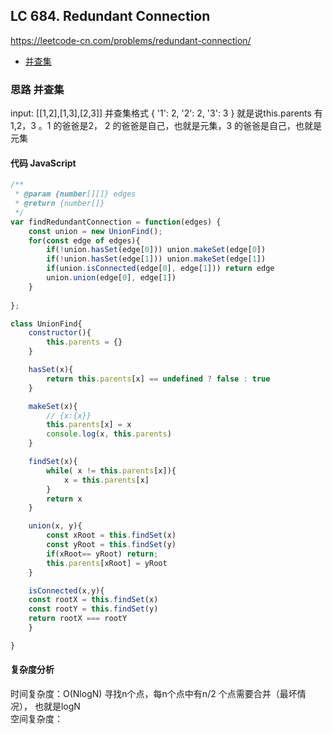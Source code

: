 ## LC 684. Redundant Connection
https://leetcode-cn.com/problems/redundant-connection/
- [并查集](#思路-并查集)

### 思路 并查集
input: [[1,2],[1,3],[2,3]]
并查集格式 { '1': 2, '2': 2, '3': 3 }
就是说this.parents 有 1,2，3 。1 的爸爸是2， 2 的爸爸是自己，也就是元集，3 的爸爸是自己，也就是元集
#### 代码 JavaScript

```JavaScript
/**
 * @param {number[][]} edges
 * @return {number[]}
 */
var findRedundantConnection = function(edges) {
    const union = new UnionFind();
    for(const edge of edges){
        if(!union.hasSet(edge[0])) union.makeSet(edge[0])
        if(!union.hasSet(edge[1])) union.makeSet(edge[1])
        if(union.isConnected(edge[0], edge[1])) return edge
        union.union(edge[0], edge[1])
    }
    
};

class UnionFind{
    constructor(){
        this.parents = {}
    }

    hasSet(x){
        return this.parents[x] == undefined ? false : true
    }

    makeSet(x){
        // {x:{x}}
        this.parents[x] = x 
        console.log(x, this.parents)       
    }

    findSet(x){
        while( x != this.parents[x]){
            x = this.parents[x]
        }
        return x
    }

    union(x, y){
        const xRoot = this.findSet(x)
        const yRoot = this.findSet(y)
        if(xRoot== yRoot) return;
        this.parents[xRoot] = yRoot
    }

    isConnected(x,y){
    const rootX = this.findSet(x)
    const rootY = this.findSet(y)
    return rootX === rootY
    }

}

```

#### 复杂度分析
时间复杂度：O(NlogN) 寻找n个点，每n个点中有n/2 个点需要合并（最坏情况）， 也就是logN </br>
空间复杂度：
